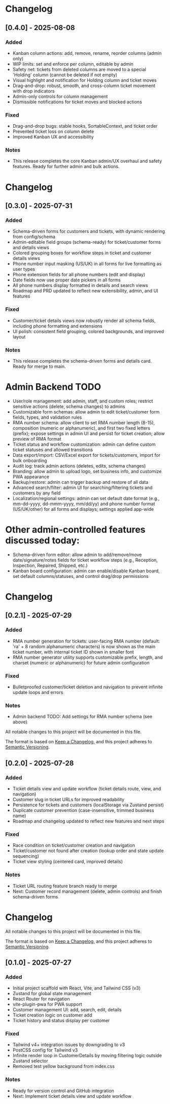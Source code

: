 # Changelog
## [0.4.0] - 2025-08-08
### Added
- Kanban column actions: add, remove, rename, reorder columns (admin only)
- WIP limits: set and enforce per column, editable by admin
- Safety net: tickets from deleted columns are moved to a special 'Holding' column (cannot be deleted if not empty)
- Visual highlight and notification for Holding column and ticket moves
- Drag-and-drop: robust, smooth, and cross-column ticket movement with drop indicators
- Admin-only controls for column management
- Dismissible notifications for ticket moves and blocked actions

### Fixed
- Drag-and-drop bugs: stable hooks, SortableContext, and ticket order
- Prevented ticket loss on column delete
- Improved Kanban UX and accessibility

### Notes
- This release completes the core Kanban admin/UX overhaul and safety features. Ready for further admin and bulk actions.


# Changelog
## [0.3.0] - 2025-07-31
### Added
- Schema-driven forms for customers and tickets, with dynamic rendering from config/schema
- Admin-editable field groups (schema-ready) for ticket/customer forms and details views
- Colored grouping boxes for workflow steps in ticket and customer details views
- Phone number input masking (US/UK) in all forms for live formatting as user types
- Phone extension fields for all phone numbers (edit and display)
- Date fields now use proper date pickers in all forms
- All phone numbers display formatted in details and search views
- Roadmap and PRD updated to reflect new extensibility, admin, and UI features
### Fixed
- Customer/ticket details views now robustly render all schema fields, including phone formatting and extensions
- UI polish: consistent field grouping, colored backgrounds, and improved layout
### Notes
- This release completes the schema-driven forms and details card. Ready for merge to main.


# Admin Backend TODO
- User/role management: add admin, staff, and custom roles; restrict sensitive actions (delete, schema changes) to admins
- Customizable form schemas: allow admin to edit ticket/customer form fields, types, and validation rules
- RMA number schema: allow client to set RMA number length (8-15), composition (numeric or alphanumeric), and first two fixed letters (prefix); expose settings in admin UI and persist for ticket creation; allow preview of RMA format
- Ticket status and workflow customization: admin can define custom ticket statuses and allowed transitions
- Data export/import: CSV/Excel export for tickets/customers, import for bulk onboarding
- Audit log: track admin actions (deletes, edits, schema changes)
- Branding: allow admin to upload logo, set business info, and customize PWA appearance
- Backup/restore: admin can trigger backup and restore of all data
- Advanced search/filter: admin UI for searching/filtering tickets and customers by any field
- Localization/regional settings: admin can set default date format (e.g., mm-dd-yyyy, dd-mmm-yyyy, mm/dd/yy) and phone number format (US/UK/other) for all forms and displays; settings applied app-wide

# Other admin-controlled features discussed today:
- Schema-driven form editor: allow admin to add/remove/move date/signature/notes fields for ticket workflow steps (e.g., Reception, Inspection, Repaired, Shipped, etc.)
- Kanban board configuration: admin can enable/disable Kanban board, set default columns/statuses, and control drag/drop permissions


# Changelog
## [0.2.1] - 2025-07-29
### Added
- RMA number generation for tickets: user-facing RMA number (default: 'ra' + 8 random alphanumeric characters) is now shown as the main ticket number, with internal ticket ID shown in smaller font
- RMA number generator utility supports customizable prefix, length, and charset (numeric or alphanumeric) for future admin configuration

### Fixed
- Bulletproofed customer/ticket deletion and navigation to prevent infinite update loops and errors

### Notes
- Admin backend TODO: Add settings for RMA number schema (see above)


All notable changes to this project will be documented in this file.

The format is based on [Keep a Changelog](https://keepachangelog.com/en/1.0.0/), and this project adheres to [Semantic Versioning](https://semver.org/spec/v2.0.0.html).

## [0.2.0] - 2025-07-28
### Added
- Ticket details view and update workflow (ticket details route, view, and navigation)
- Customer slug in ticket URLs for improved readability
- Persistence for tickets and customers (localStorage via Zustand persist)
- Duplicate customer prevention (case-insensitive, trimmed business name)
- Roadmap and changelog updated to reflect new features and next steps

### Fixed
- Race condition on ticket/customer creation and navigation
- Ticket/customer not found after creation (lookup order and state update sequencing)
- Ticket view styling (centered card, improved details)

### Notes
- Ticket URL routing feature branch ready to merge
- Next: Customer record management (delete, admin controls) and finish schema-driven forms
# Changelog

All notable changes to this project will be documented in this file.

The format is based on [Keep a Changelog](https://keepachangelog.com/en/1.0.0/), and this project adheres to [Semantic Versioning](https://semver.org/spec/v2.0.0.html).

## [0.1.0] - 2025-07-27
### Added
- Initial project scaffold with React, Vite, and Tailwind CSS (v3)
- Zustand for global state management
- React Router for navigation
- vite-plugin-pwa for PWA support
- Customer management UI: add, search, edit, details
- Ticket creation logic on customer add
- Ticket history and status display per customer

### Fixed
- Tailwind v4+ integration issues by downgrading to v3
- PostCSS config for Tailwind v3
- Infinite render loop in CustomerDetails by moving filtering logic outside Zustand selector
- Removed test yellow background from index.css

### Notes
- Ready for version control and GitHub integration
- Next: Implement ticket details view and update workflow
